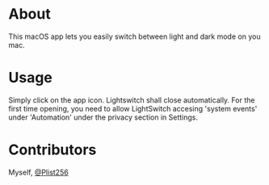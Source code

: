# About
This macOS app lets you easily switch between light and dark mode on you mac.
# Usage
Simply click on the app icon. Lightswitch shall close automatically.
For the first time opening, you need to allow LightSwitch accesing 'system events' under 'Automation' under the privacy section in Settings.
# Contributors
Myself, [@Plist256](https://github.com/Plist256)
